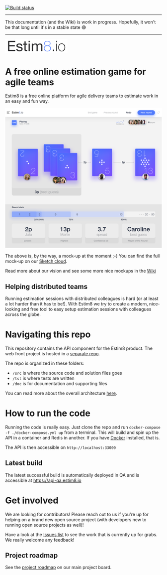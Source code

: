 [![Build status](https://dev.azure.com/estim8/Estim8.io/_apis/build/status/Estim8.Backend-CI)](https://dev.azure.com/estim8/Estim8.io/_build/latest?definitionId=2)

---
This documentation (and the Wiki) is work in progress. Hopefully, it won't be that long until it's in a stable state :sweat_smile:

---

<img src="https://github.com/estim8/backend-api/raw/master/doc/img/logo-small.png" width="200">

# A free online estimation game for agile teams

Estim8 is a free online platform for agile delivery teams to estimate work in an easy and fun way.

![Sample UI](doc/img/sample-ui-cards-shown.png?s=400)

The above is, by the way, a mock-up at the moment ;-) You can find the full mock-up on our [Sketch cloud](https://sketch.cloud/s/eKvja).

Read more about our vision and see some more nice mockups in the [Wiki](https://github.com/estim8/backend-api/wiki/Vision)

## Helping distributed teams

Running estimation sessions with distributed colleagues is hard (or at least a lot harder than it has to be!). With Estim8 we try to create a modern, nice-looking and free tool to easy setup estimation sessions with colleagues across the globe.

# Navigating this repo

This repository contains the API component for the Estim8 product. The web front project is hosted in a [separate repo](https://github.com/estim8/web-frontend).

The repo is organized in these folders:
- `/src` is where the source code and solution files goes
- `/tst` is where tests are written
- `/doc` is for documentation and supporting files

You can read more about the overall architecture [here](https://github.com/estim8/backend-api/wiki/Architecture).

# How to run the code

Running the code is really easy. Just clone the repo and run `docker-compose -f ./docker-compose.yml up` from a terminal.
This will build and spin up the API in a container and Redis in another. If you have [Docker](https://www.docker.com/get-started) installed, that is.

The API is then accessible on `http://localhost:33000`

## Latest build

The latest successful build is automatically deployed in QA and is accessible at https://api-qa.estim8.io

# Get involved

We are looking for contributors! Please reach out to us if you're up for helping on a brand new open source project (with developers new to running open source projects as well)!

Have a look at the [Issues list](https://github.com/estim8/backend-api/issues) to see the work that is currently up for grabs. We really welcome any feedback!

## Project roadmap

See the [project roadmap](https://github.com/orgs/estim8/projects/1) on our main project board. 
